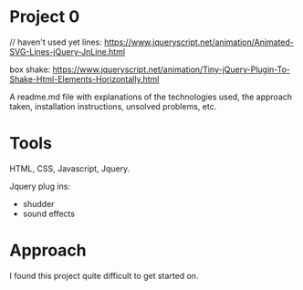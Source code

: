 # Project 0


// haven't used yet lines: https://www.jqueryscript.net/animation/Animated-SVG-Lines-jQuery-JnLine.html

box shake: https://www.jqueryscript.net/animation/Tiny-jQuery-Plugin-To-Shake-Html-Elements-Horizontally.html

A readme.md file with explanations of the technologies used, the approach taken, installation instructions, unsolved problems, etc.


# Tools

HTML, CSS, Javascript, Jquery.

Jquery plug ins:

- shudder
- sound effects

# Approach

I found this project quite difficult to get started on.
